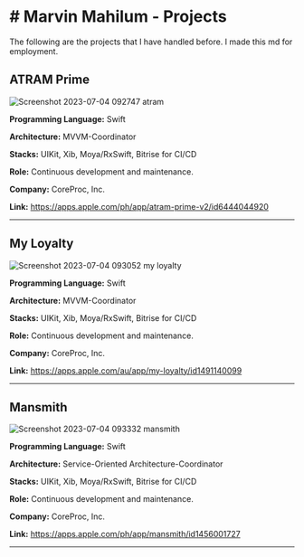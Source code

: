 # # Marvin Mahilum - Projects

The following are the projects that I have handled before. I made this md for employment.

## ATRAM Prime

![Screenshot 2023-07-04 092747 atram](https://github.com/marvinmahilum/marvin-projects/assets/74521191/edc90a0a-191b-4f00-9b7a-d3515f6a9412)

**Programming Language:** Swift

**Architecture:** MVVM-Coordinator

**Stacks:** UIKit, Xib, Moya/RxSwift, Bitrise for CI/CD

**Role:** Continuous development and maintenance.

**Company:** CoreProc, Inc.

**Link:** https://apps.apple.com/ph/app/atram-prime-v2/id6444044920

---

## My Loyalty

![Screenshot 2023-07-04 093052 my loyalty](https://github.com/marvinmahilum/marvin-projects/assets/74521191/af310112-536f-4da4-9241-ae50016923da)

**Programming Language:** Swift

**Architecture:** MVVM-Coordinator

**Stacks:** UIKit, Xib, Moya/RxSwift, Bitrise for CI/CD

**Role:** Continuous development and maintenance.

**Company:** CoreProc, Inc.

**Link:** https://apps.apple.com/au/app/my-loyalty/id1491140099

---

## Mansmith

![Screenshot 2023-07-04 093332 mansmith](https://github.com/marvinmahilum/marvin-projects/assets/74521191/80d0fd25-a96d-4a38-b020-5f09f27f1fe1)

**Programming Language:** Swift

**Architecture:** Service-Oriented Architecture-Coordinator

**Stacks:** UIKit, Xib, Moya/RxSwift, Bitrise for CI/CD

**Role:** Continuous development and maintenance.

**Company:** CoreProc, Inc.

**Link:** https://apps.apple.com/ph/app/mansmith/id1456001727

---
